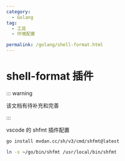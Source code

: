 ```yaml
---
category:
  - Golang
tag:
  - 工具
  - 环境配置

permalink: /golang/shell-format.html
---
```


# shell-format 插件

::: warning

该文档有待补充和完善

:::

vscode 的 shfmt 插件配置

```bash
go install mvdan.cc/sh/v3/cmd/shfmt@latest

ln -s ~/go/bin/shfmt /usr/local/bin/shfmt

```
